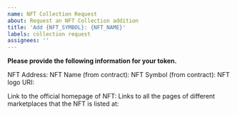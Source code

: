 ```yaml
---
name: NFT Collection Request
about: Request an NFT Collection addition
title: 'Add {NFT_SYMBOL}: {NFT_NAME}'
labels: collection request
assignees: ''
---
```


**Please provide the following information for your token.**

NFT Address: 
NFT Name (from contract): 
NFT Symbol (from contract): 
NFT logo URI: 

Link to the official homepage of NFT:
Links to all the pages of different marketplaces that the NFT is listed at: